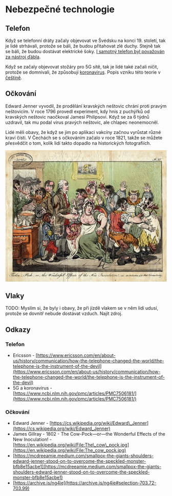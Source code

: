 # Nebezpečné technologie

## Telefon

Když se telefonní dráty začaly objevovat ve Švédsku na konci 19. století, tak je lidé strhávali, protože se báli, že budou přitahovat zlé duchy. Stejně tak se báli, že budou dostávat elektrické šoky. [I samotný telefon byl považován za nástroj ďábla](https://www.ericsson.com/en/about-us/history/communication/how-the-telephone-changed-the-world/the-telephone-is-the-instrument-of-the-devil).

Když se začaly objevovat stožáry pro 5G sítě, tak je lidé také začali ničit, protože se domnívali, že způsobují [koronavirus](https://www.ncbi.nlm.nih.gov/pmc/articles/PMC7506181/). Popis vzniku této teorie v [češtině](https://www.reflex.cz/clanek/zajimavosti/103551/souvisi-5g-s-koronavirem-tato-konspiracni-teorie-je-mazanejsi-nez-cekate-jak-vznikla-a-proc-lidi-laka.html).

## Očkování

Edward Jenner vyvodil, že prodělání kravských neštovic chrání proti pravým neštovicím. V roce 1796 provedl experiment, kdy hnis z puchýřků od kravských neštovic naočkoval Jamesi Philipsovi. Když se za 6 týdnů uzdravil, tak mu podal virus pravých neštovic, ale chlapec neonemocněl.

Lidé měli obavy, že když se jim po aplikaci vakcíny začnou vyrůstat různé kraví čísti. V Čechách se s očkováním začalo v roce 1821, takže se můžete přesvědčit o tom, kolik lidí takto dopadlo na historických fotografiích.

![James Gillray - 1802 - Kravsk&#xE9; ne&#x161;tovice - b&#xE1;je&#x10D;n&#xE9; &#xFA;&#x10D;inky nov&#xE9; vakc&#xED;ny](../.gitbook/assets/ockovani-cartoon.png)

## Vlaky

TODO: Myslím si, že byly i obavy, že při jízdě vlakem se v něm lidi udusí, protože se dovnitř nebude dostávat vzduch. Najít zdroj.





## Odkazy

### Telefon

* Ericsson - [https://www.ericsson.com/en/about-us/history/communication/how-the-telephone-changed-the-world/the-telephone-is-the-instrument-of-the-devil](https://www.ericsson.com/en/about-us/history/communication/how-the-telephone-changed-the-world/the-telephone-is-the-instrument-of-the-devil)
* 5G a koronavirus - [https://www.ncbi.nlm.nih.gov/pmc/articles/PMC7506181/](https://www.ncbi.nlm.nih.gov/pmc/articles/PMC7506181/)

### Očkování

* Edward Jenner - [https://cs.wikipedia.org/wiki/Edward\_Jenner](https://cs.wikipedia.org/wiki/Edward_Jenner)
* James Gillray - 1802 - The Cow-Pock—or—the Wonderful Effects of the New Inoculation! - [https://en.wikipedia.org/wiki/File:The\_cow\_pock.jpg](https://en.wikipedia.org/wiki/File:The_cow_pock.jpg)
* [https://mcdreeamie.medium.com/smallpox-the-giants-shoulders-edward-jenner-stood-on-to-overcome-the-speckled-monster-bfb8e15acbe1](https://mcdreeamie.medium.com/smallpox-the-giants-shoulders-edward-jenner-stood-on-to-overcome-the-speckled-monster-bfb8e15acbe1)
* [https://archive.is/ng4ie](https://archive.is/ng4ie#selection-703.72-703.99)



